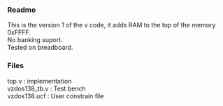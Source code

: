 
### Readme
This is the version 1 of the v code, it adds RAM to the top of the memory 0xFFFF.  
No banking suport.  
Tested on breadboard.  

### Files
top.v : implementation  
vzdos138_tb.v : Test bench  
vzdos138.ucf : User constrain file  
